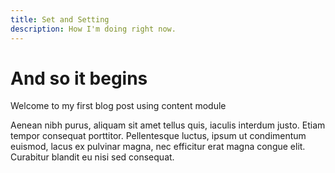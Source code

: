 ```yaml
---
title: Set and Setting
description: How I'm doing right now.
---
```


# And so it begins

Welcome to my first blog post using content module

Aenean nibh purus, aliquam sit amet tellus quis, iaculis interdum justo. Etiam tempor consequat porttitor. Pellentesque luctus, ipsum ut condimentum euismod, lacus ex pulvinar magna, nec efficitur erat magna congue elit. Curabitur blandit eu nisi sed consequat.